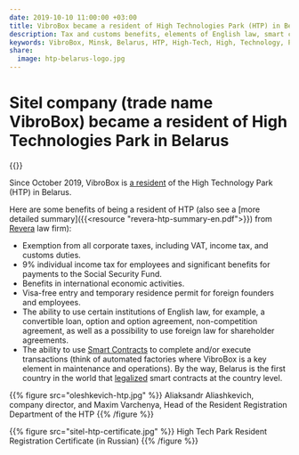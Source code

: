 ```yaml
---
date: 2019-10-10 11:00:00 +03:00
title: VibroBox became a resident of High Technologies Park (HTP) in Belarus
description: Tax and customs benefits, elements of English law, smart contracts, and many other benefits are available for companies in Belarusian High-Tech Park
keywords: VibroBox, Minsk, Belarus, HTP, High-Tech, High, Technology, Park, Smart-Contracts, Sitel
share:
  image: htp-belarus-logo.jpg
---
```

# Sitel company (trade name VibroBox) became a resident of High Technologies Park in Belarus

{{<date>}}

Since October 2019, VibroBox is [a resident](http://www.park.by/post-2495/) of the High Technology Park (HTP) in Belarus.

Here are some benefits of being a resident of HTP (also see a [more detailed summary]({{<resource "revera-htp-summary-en.pdf">}}) from [Revera](http://revera.by/en/) law firm):

* Exemption from all corporate taxes, including VAT, income tax, and customs duties.
* 9% individual income tax for employees and significant benefits for payments to the Social Security Fund.
* Benefits in international economic activities.
* Visa-free entry and temporary residence permit for foreign founders and employees.
* The ability to use certain institutions of English law, for example, a convertible loan, option and option agreement, non-competition agreement, as well as a possibility to use foreign law for shareholder agreements.
* The ability to use [Smart Contracts](https://www.researchgate.net/publication/330028993_IOT_Enabled_Smart_Logistics_Using_Smart_Contracts) to complete and/or execute transactions (think of automated factories where VibroBox is a key element in maintenance and operations). By the way, Belarus is the first country in the world that [legalized](http://president.gov.by/ru/official_documents_ru/view/dekret-8-ot-21-dekabrja-2017-g-17716/) smart contracts at the country level.

{{% figure src="oleshkevich-htp.jpg" %}}
Aliaksandr Aliashkevich, company director, and Maxim Varchenya, Head of the Resident Registration Department of the HTP
{{% /figure %}}

{{% figure src="sitel-htp-certificate.jpg" %}}
High Tech Park Resident Registration Certificate (in Russian)
{{% /figure %}}
